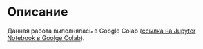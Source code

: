 # Описание

Данная работа выполнялась в Google Colab ([ссылка на Jupyter Notebook в Goolge Colab](https://colab.research.google.com/drive/1qSEOaIVBkkpyI8099nO3a7LQLU1tYbwv?usp=sharing)).
